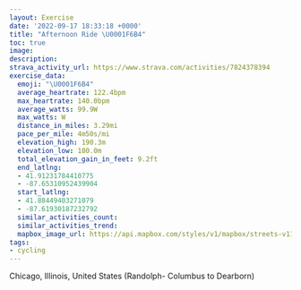 ```yaml
---
layout: Exercise
date: '2022-09-17 18:33:18 +0000'
title: "Afternoon Ride \U0001F6B4"
toc: true
image:
description:
strava_activity_url: https://www.strava.com/activities/7824378394
exercise_data:
  emoji: "\U0001F6B4"
  average_heartrate: 122.4bpm
  max_heartrate: 140.0bpm
  average_watts: 99.9W
  max_watts: W
  distance_in_miles: 3.29mi
  pace_per_mile: 4m50s/mi
  elevation_high: 190.3m
  elevation_low: 180.0m
  total_elevation_gain_in_feet: 9.2ft
  end_latlng:
  - 41.91231784410775
  - -87.65310952439904
  start_latlng:
  - 41.88449403271079
  - -87.61930187232792
  similar_activities_count:
  similar_activities_trend:
  mapbox_image_url: https://api.mapbox.com/styles/v1/mapbox/streets-v11/static/path-5+787af2-1.0(aqs~FnwxuOAxH%40hDLrF%3FxAAnBIvCEz%40J%7CB%40%7C%40Ef%40IVWZk%40ZgAXy%40JkAQeA_%40m%40Mi%40AWFSPGJI%5EG~%40%40%7CBCNKDoANsAH%7B%40AyBKw%40%40GNARF%60EA%60%40CNODw%40IYFgDPeBIwCC_D%40aEJoBAsAHkEDkCN%5BCQGCE%5DCeDPaCVs%40Bu%40%3FyCSoFC_OPaDAJT%5ExABT%40d%40Cd%40MxAAh%40F%7CFCzBM%60EBzDCfDE~%40Q%7C%40Sh%40c%40v%40iBfCkC%60EgB%60C%7DAhCeAxAmGxJi%40bAe%40hA%5Bh%40uBrCwAvBw%40v%40GRy%40xAaB~B%7DB%60Es%40%60BI%5CAN%40nA),pin-s-s+e5b22e(-87.62248,41.88449),pin-s-f+89ae00(-87.65142999999996,41.911800000000014)/auto/800x800?access_token=pk.eyJ1Ijoiam9zaGJlY2ttYW4iLCJhIjoiY205eWR2aDd1MWZ6djJrbXc4a3M0bWZleiJ9.XiG9OWkNcZk2QzjJbxLB4A
tags:
- cycling
---
```




Chicago, Illinois, United States (Randolph- Columbus to Dearborn)
